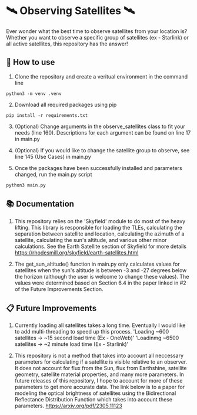 # 🛰️ Observing Satellites 🛰️

Ever wonder what the best time to observe satellites from your location is? Whether you want to observe a specific group of satellites (ex - Starlink) or all active satellites, this repository has the answer!

## 📝 How to use 
1. Clone the repository and create a veritual environment in the command line
```
python3 -m venv .venv
```
2. Download all required packages using pip
```
pip install -r requirements.txt
```
3. (Optional) Change arguments in the observe_satellites class to fit your needs (line 160). Descriptions for each argument can be found on line 17
in main.py

4. (Optional) If you would like to change the satellite group to observe, see line 145 (Use Cases) in main.py

5. Once the packages have been successfully installed and parameters changed, run the main.py script
```
python3 main.py
```

## 📚 Documentation 
1. This repository relies on the 'Skyfield' module to do most of the heavy lifting. This library is responsible for loading the TLEs, calculating the
separation between satellite and location, calculating the azimuth of a satellite, calculating the sun's altitude, and various other minor calculations.
See the Earth Satellite section of Skyfield for more details https://rhodesmill.org/skyfield/earth-satellites.html

2. The get_sun_altitude() function in main.py only calculates values for satellites when the sun's altitude is between -3 and -27 degrees below the horizon
(although the user is welcome to change these values). The values were determined based on Section 6.4 in the paper linked in #2 of the Future Improvements 
Section.

## 📋 Future Improvements 
1. Currently loading all satellites takes a long time. Eventually I would like to add multi-threading to speed up this process.
'Loading ~600 satellites -> ~15 second load time (Ex - OneWeb)'
'Loadinmg ~6500 satellites -> ~2 minute load time (Ex - Starlink)'

2. This repository is not a method that takes into account all neccessary parameters for calculating if a satellite is visible relative to an observer. It does
not account for flux from the Sun, flux from Earthshine, satellite geometry, satellite material properties, and many more parameters. In future releases of this repository, I hope
to account for more of these parameters to get more accurate data. The link below is to a paper for modeling the optical brightness of satellites using the Bidirectional Reflectance Distribution Function which takes into account these parameters. https://arxiv.org/pdf/2305.11123